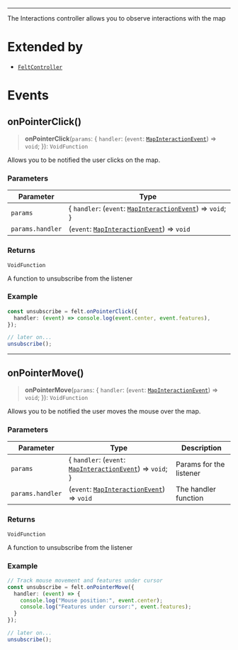 ***

The Interactions controller allows you to observe interactions with the map

# Extended by

* [`FeltController`](../Main/FeltController.md)

# Events

## onPointerClick()

> **onPointerClick**(`params`: \{ `handler`: (`event`: [`MapInteractionEvent`](MapInteractionEvent.md)) => `void`; }): `VoidFunction`

Allows you to be notified the user clicks on the map.

### Parameters

| Parameter        | Type                                                                                  |
| ---------------- | ------------------------------------------------------------------------------------- |
| `params`         | \{ `handler`: (`event`: [`MapInteractionEvent`](MapInteractionEvent.md)) => `void`; } |
| `params.handler` | (`event`: [`MapInteractionEvent`](MapInteractionEvent.md)) => `void`                  |

### Returns

`VoidFunction`

A function to unsubscribe from the listener

### Example

```typescript
const unsubscribe = felt.onPointerClick({
  handler: (event) => console.log(event.center, event.features),
});

// later on...
unsubscribe();
```

***

## onPointerMove()

> **onPointerMove**(`params`: \{ `handler`: (`event`: [`MapInteractionEvent`](MapInteractionEvent.md)) => `void`; }): `VoidFunction`

Allows you to be notified the user moves the mouse over the map.

### Parameters

| Parameter        | Type                                                                                  | Description             |
| ---------------- | ------------------------------------------------------------------------------------- | ----------------------- |
| `params`         | \{ `handler`: (`event`: [`MapInteractionEvent`](MapInteractionEvent.md)) => `void`; } | Params for the listener |
| `params.handler` | (`event`: [`MapInteractionEvent`](MapInteractionEvent.md)) => `void`                  | The handler function    |

### Returns

`VoidFunction`

A function to unsubscribe from the listener

### Example

```typescript
// Track mouse movement and features under cursor
const unsubscribe = felt.onPointerMove({
  handler: (event) => {
    console.log("Mouse position:", event.center);
    console.log("Features under cursor:", event.features);
  }
});

// later on...
unsubscribe();
```
